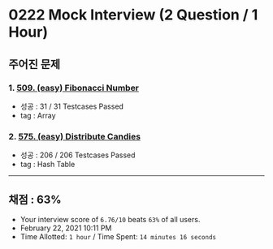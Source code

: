 # 0222 Mock Interview (2 Question / 1 Hour)

## 주어진 문제

### 1. [509. (easy) Fibonacci Number](https://leetcode.com/problems/fibonacci-number/)

- 성공 : 31 / 31 Testcases Passed
- tag : Array

### 2. [575. (easy) Distribute Candies](https://leetcode.com/problems/distribute-candies/)

- 성공 : 206 / 206 Testcases Passed
- tag : Hash Table

---

## 채점 : 63%

- Your interview score of `6.76/10` beats `63%` of all users.
- February 22, 2021 10:11 PM
- Time Allotted: `1 hour` / Time Spent: `14 minutes 16 seconds`
